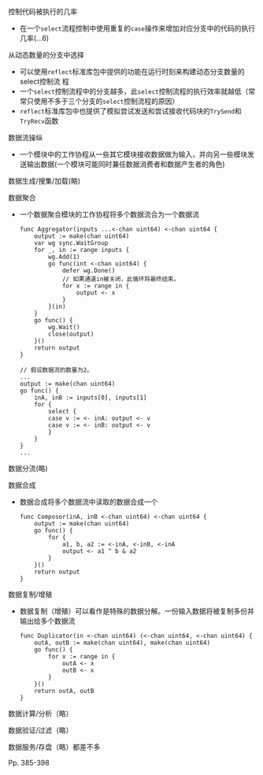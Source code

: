 控制代码被执行的几率

-   在一个`select`流程控制中使用重复的`case`操作来增加对应分支中的代码的执行几率(...6)



从动态数量的分支中选择

-   可以使用`reflect`标准库包中提供的功能在运行时刻来构建动态分支数量的select控制流
    程
-   一个`select`控制流程中的分支越多，此`select`控制流程的执行效率就越低（常常只使用不多于三个分支的`select`控制流程的原因）
-   `reflect`标准库包中也提供了模拟尝试发送和尝试接收代码块的`TrySend`和`TryRecv`函数



数据流操纵

-   一个模块中的工作协程从一些其它模块接收数据做为输入，并向另一些模块发送输出数据(一个模块可能同时兼任数据消费者和数据产生者的角色)



数据生成/搜集/加载(略)



数据聚合

-   一个数据聚合模块的工作协程将多个数据流合为一个数据流

    ```
    func Aggregator(inputs ...<-chan uint64) <-chan uint64 {
    	output := make(chan uint64)
    	var wg sync.WaitGroup
    	for _, in := range inputs {
    		wg.Add(1)
    		go func(int <-chan uint64) {
    			defer wg.Done()
    			// 如果通道in被关闭，此循环将最终结束。
    			for x := range in {
    				output <- x
    			}
    		}(in)
    	}
    	go func() {
    		wg.Wait()
    		close(output)
    	}()
    	return output
    }
    ```

    ```
    // 假设数据流的数量为2。
    ...
    output := make(chan uint64)
    go func() {
    	inA, inB := inputs[0], inputs[1]
    	for {
    		select {
    		case v := <- inA: output <- v
    		case v := <- inB: output <- v
    		}
    	}
    }
    ...
    ```



数据分流(略)



数据合成

-   数据合成将多个数据流中读取的数据合成一个

    ```
    func Composor(inA, inB <-chan uint64) <-chan uint64 {
    	output := make(chan uint64)
    	go func() {
    		for {
    			a1, b, a2 := <-inA, <-inB, <-inA
    			output <- a1 ^ b & a2
    		}
    	}()
    	return output
    }
    ```



数据复制/增殖

-   数据复制（增殖）可以看作是特殊的数据分解。一份输入数据将被复制多份并输出给多个数据流

    ```
    func Duplicator(in <-chan uint64) (<-chan uint64, <-chan uint64) {
    	outA, outB := make(chan uint64), make(chan uint64)
    	go func() {
    		for x := range in {
    			outA <- x
    			outB <- x
    		}
    	}()
    	return outA, outB
    }
    ```

    

数据计算/分析（略）

数据验证/过滤（略）

数据服务/存盘（略）都差不多



Pp. 385-398